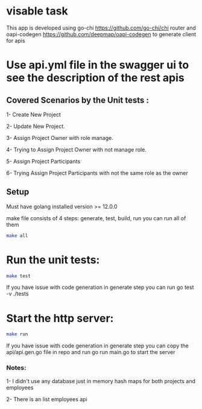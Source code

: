 # visable task
This app is developed using go-chi https://github.com/go-chi/chi router and oapi-codegen https://github.com/deepmap/oapi-codegen to generate client for apis

# Use api.yml file in the swagger ui to see the description of the rest apis


## Covered Scenarios by the Unit tests :

1- Create New Project

2- Update New Project. 

3- Assign Project Owner with role manage.

4- Trying to Assign Project Owner with not manage role.

5- Assign Project Participants 

6- Trying Assign Project Participants with not the same role as the owner

## Setup

Must have golang installed version >= 12.0.0

make file consists of 4 steps: generate, test, build, run
you can run all of them 

```bash
make all
```

# Run the unit tests:
```bash
make test
```
If you have issue with code generation in generate step you can run go test -v ./tests

# Start the http server:

```bash
make run
```

If you have issue with code generation in generate step you can copy the api/api.gen.go file in repo and run go run main.go to start the server

### Notes:

1- I didn't use any database just in memory hash maps for both projects and employees

2- There is an list employees api

